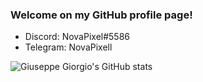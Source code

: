 ### Welcome on my GitHub profile page!

- Discord: NovaPixel#5586
- Telegram: NovaPixell

![Giuseppe Giorgio's GitHub stats](https://github-readme-stats.vercel.app/api?username=NovaPixell&show_icons=true&theme=gruvbox)
